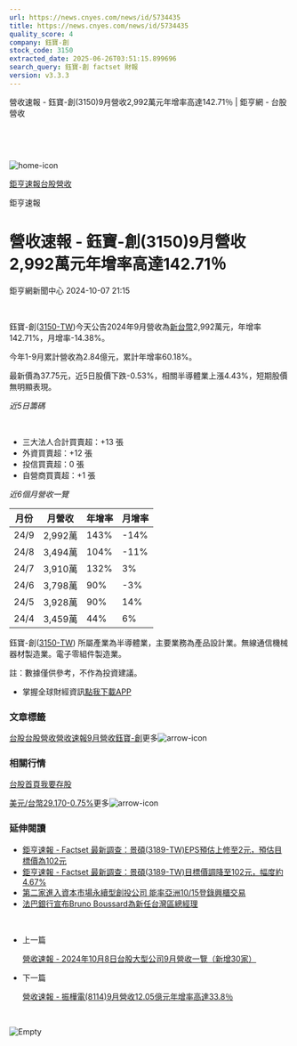 ```yaml
---
url: https://news.cnyes.com/news/id/5734435
title: https://news.cnyes.com/news/id/5734435
quality_score: 4
company: 鈺寶-創
stock_code: 3150
extracted_date: 2025-06-26T03:51:15.899696
search_query: 鈺寶-創 factset 財報
version: v3.3.3
---
```


營收速報 - 鈺寶-創(3150)9月營收2,992萬元年增率高達142.71％ | 鉅亨網 - 台股營收

‌

‌

![home-icon](/assets/icons/breadCrumb/symbol-icon-home.svg)

[鉅亨速報](/news/cat/anue_live)[台股營收](/news/cat/tw_revenue)

鉅亨速報

# 營收速報 - 鈺寶-創(3150)9月營收2,992萬元年增率高達142.71％

鉅亨網新聞中心 2024-10-07 21:15

‌

鈺寶-創([3150-TW](https://www.cnyes.com/twstock/3150))今天公告2024年9月營收為[新台幣](https://invest.cnyes.com/forex/detail/usdtwd)2,992萬元，年增率142.71%，月增率-14.38%。

今年1-9月累計營收為2.84億元，累計年增率60.18%。

最新價為37.75元，近5日股價下跌-0.53%，相關半導體業上漲4.43%，短期股價無明顯表現。

*近5日籌碼*

‌

* 三大法人合計買賣超：+13 張
* 外資買賣超：+12 張
* 投信買賣超：0 張
* 自營商買賣超：+1 張

*近6個月營收一覽*

| 月份 | 月營收 | 年增率 | 月增率 |
| --- | --- | --- | --- |
| 24/9 | 2,992萬 | 143% | -14% |
| 24/8 | 3,494萬 | 104% | -11% |
| 24/7 | 3,910萬 | 132% | 3% |
| 24/6 | 3,798萬 | 90% | -3% |
| 24/5 | 3,928萬 | 90% | 14% |
| 24/4 | 3,459萬 | 44% | 6% |

鈺寶-創([3150-TW](https://www.cnyes.com/twstock/3150)) 所屬產業為半導體業，主要業務為產品設計業。無線通信機械器材製造業。電子零組件製造業。

註：數據僅供參考，不作為投資建議。

* 掌握全球財經資訊[點我下載APP](http://www.cnyes.com/app/?utm_source=mweb&utm_medium=HamMenuBanner&utm_campaign=fixed&utm_content=entr)

### 文章標籤

[台股](https://news.cnyes.com/tag/台股 "台股")[台股營收](https://news.cnyes.com/tag/台股營收 "台股營收")[營收速報](https://news.cnyes.com/tag/營收速報 "營收速報")[9月營收](https://news.cnyes.com/tag/9月營收 "9月營收")[鈺寶-創](https://news.cnyes.com/tag/鈺寶-創 "鈺寶-創")更多![arrow-icon](/assets/icons/arrows/arrow-down.svg)

### 相關行情

[台股首頁](https://www.cnyes.com/twstock)[我要存股](https://supr.link/8OHaU)

[美元/台幣29.170-0.75%](https://invest.cnyes.com/forex/detail/USDTWD)更多![arrow-icon](/assets/icons/arrows/arrow-down.svg)

### 延伸閱讀

* [鉅亨速報 - Factset 最新調查：景碩(3189-TW)EPS預估上修至2元，預估目標價為102元](/news/id/5734409)
* [鉅亨速報 - Factset 最新調查：景碩(3189-TW)目標價調降至102元，幅度約4.67%](/news/id/5734408)
* [第二家進入資本市場永續型創投公司 能率亞洲10/15登錄興櫃交易](/news/id/5734396)
* [法巴銀行宣布Bruno Boussard為新任台灣區總經理](/news/id/5734387)

‌

* 上一篇

  [營收速報 - 2024年10月8日台股大型公司9月營收一覽（新增30家）](/news/id/5734545)
* 下一篇

  [營收速報 - 振樺電(8114)9月營收12.05億元年增率高達33.8％](/news/id/5734301)

‌

![Empty](/assets/icons/skeleton/empty-image.svg)

‌